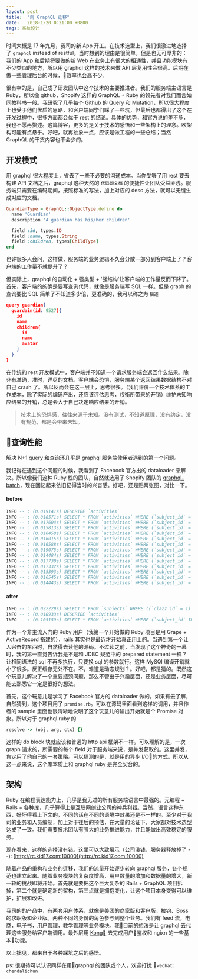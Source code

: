 ```yaml
---
layout: post
title:  "向 GraphQL 迁移"
date:   2018-1-20 0:21:00 +0800
tags: 系统设计 
---
```

时间大概是 17 年九月，我司的新 App 开工。在技术选型上，我们很激进地选择了 `graphql` instead of restful。当时想到的理由是很简单，但是也无可厚非的：我们的 App 和后期将要做的新 Web 在业务上有很大的相通性，并且功能模块有不少类似的地方，所以用 graphql 这样的技术来做 API 层复用性会很高。后期在做一些管理后台的时候，效率也会高不少。

很有幸的是，自己成了研发团队中这个技术的主要推进者。我们的服务端主语言是 Ruby，所以像 github，Shopify 这样的 GraphQL + Ruby 的领先者对我们而言如同教科书一般。我研究了几乎每个 Github 的 Query 和 Mutation，所以很大程度上也受于他们优质的思路，和客户端同学们踩了一些坑，但最后也都得出了这个在开发过程中，很多方面都会优于 rest 的结论。具体的优势，和官方说的差不多，我也不愿再赘述。这篇博客，更多的是关于技术的感悟和一些架构上的理念。吹架构可能有点悬乎。好吧，就再抽象一点，应该是做工程的一些总结；当然 GraphQL 的干货内容也不会少的。

## 开发模式
用 graphql 很大程度上，省去了一些不必要的沟通成本。当你受够了用 rest 要去构建 API 文档之后，graphql 这种天然的 ` 代码即文档 ` 的便捷性让团队受益匪浅。服务端只需要在编码期间，按照标准的写法，加上对应的 desc 方法，就可以无缝生成对应的文档。
```ruby
GuardianType = GraphQL::ObjectType.define do
  name 'Guardian'
  description 'A guardian has his/her children'

  field :id, types.ID
  field :name, types.String
  field :children, types[ChildType]
end
```
也许很多人会问，这样做，服务端的业务逻辑不久会分散一部分到客户端上了？客户端的工作量不就提升了？

但实际上，graphql 的自动化 + 强类型 + '强结构'让客户端的工作量反而下降了。首先，客户端的的确是要写查询代码，就像是服务端写 SQL 一样。但是 graph 的查询要比 SQL 简单了不知道多少倍，更准确的，我可以称之为 ` 描述 `

```json
query guardian{
  guardain(id: 9527){
    id
    name
    children{
      id
      name
      avatar
    }
  }
}
```
在传统的 rest 开发模式中，客户端并不知道一个请求服务端会返回什么结果。除非有准确，准时，详尽的文档。客户端会恐惧，服务端某个返回结果数据结构不对自己 crash 了。所以反而会在这一层上，思考很多。（我们评价一个技术体系的工作成本，除了实际的编码产出，还应该评估思考，权衡所带来的开销）维护未知响应结果的开销，总是会大于自己决定响应结果的开销。

> 技术上的恐惧感，往往来源于未知。没有测试，不知道原理，没有约定，没有规范，都是会带来未知。

## 查询性能
解决 N+1 query 和查询环几乎是 graphql 服务端使用者遇到的第一个问题。

我记得在遇到这个问题的时候，我看到了 Facebook 官方出的 dataloader 来解决。所以像我们这种 Ruby 栈的团队，自然就选用了 Shopify 团队的 [graphql-batch](https://github.com/razertory/graphql-batch)，现在回忆起来依旧记得当时的兴奋感。好吧，还是贴两张图，对比一下。

#### before
```sql
INFO -- : (0.019141s) DESCRIBE `activities`
INFO -- : (0.018571s) SELECT * FROM `activities` WHERE (`subject_id` = 26)
INFO -- : (0.017604s) SELECT * FROM `activities` WHERE (`subject_id` = 32)
INFO -- : (0.015813s) SELECT * FROM `activities` WHERE (`subject_id` = 25)
INFO -- : (0.016458s) SELECT * FROM `activities` WHERE (`subject_id` = 28)
INFO -- : (0.016015s) SELECT * FROM `activities` WHERE (`subject_id` = 29)
INFO -- : (0.016588s) SELECT * FROM `activities` WHERE (`subject_id` = 27)
INFO -- : (0.019075s) SELECT * FROM `activities` WHERE (`subject_id` = 33)
INFO -- : (0.014484s) SELECT * FROM `activities` WHERE (`subject_id` = 31)
INFO -- : (0.017730s) SELECT * FROM `activities` WHERE (`subject_id` = 35)
INFO -- : (0.017332s) SELECT * FROM `activities` WHERE (`subject_id` = 34)
INFO -- : (0.015393s) SELECT * FROM `activities` WHERE (`subject_id` = 36)
INFO -- : (0.016545s) SELECT * FROM `activities` WHERE (`subject_id` = 39)
INFO -- : (0.014443s) SELECT * FROM `activities` WHERE (`subject_id` = 40)
```
#### after
```sql
INFO -- : (0.022229s) SELECT * FROM `subjects` WHERE ((`clazz_id` = 1) AND (`grade_id` = 1)) ORDER BY `ordering`
INFO -- : (0.018933s) DESCRIBE `activities`
INFO -- : (0.105159s) SELECT * FROM `activities` WHERE (`subject_id` IN (26, 32, 25, 28, 29, 27, 33, 31, 35, 34, 36, 39, 40))
```

作为一个非主流入门的 Ruby 用户（我第一个开始做的 Ruby 项目是用 Grape + ActiveRecord 搭建的），rails 其实也是最近才开始真正用上的。当遇到第一个让人兴奋的东西时，自然得去读他的源码。不过读之前，当发现了这个神奇的一幕时，我的第一直觉告诉我是不是和 JDBC 规范中的 prepared statement 一样？让相同语法的 sql 不再多执行，只要换 sql 的参数就行。这样 MySQl 编译开销就小了很多。反正缓存无处不在。不，难道是动态规划？。好吧，都是猜的。既然这个玩意儿解决了一个重要瓶颈问题，那么不管出于兴趣层面，还是业务层面，尽可能去熟悉它一定是很好的想法。

首先，这个玩意儿是学习了 Facebook 官方的 dataloader 做的。如果有去了解，自然猜到，这个项目用了 `promise.rb`。可以在源码里面看到这样的调用，并且作者的 sample 里面也很清晰地说明了这个玩意儿的输出开始就是个 Promise 对象。所以对于 graphql ruby 的
```ruby
resolve -> (obj, arg, ctx) {}
```
这样的 do block 块就应该和普通的 http api 框架不一样。可以理解的是，一次 graph 请求的，所需要的每个 field 对于服务端来说，是并发获取的。这里并发，肯定用了他自己的一套策略。可以猜测的是，就是用的异步 I/O的方式。所以从这一点来说，这个库本质上和 graphql ruby 是完全契合的。

## 架构
Ruby 在编程表达能力上，几乎是我见过的所有服务端语言中最强的。元编程 + Rails + 各种库，几乎算得上是互联网创业公司的神兵利器。当然，语言这种东西，好坏得看上下文的，不同的话在不同的语境中效果还是不一样的。至少对于我司的业务和人员编制，加上对于往后的预估，在大量的论证下，大家都对技术选型达成了一致。我们需要技术团队有强大的业务推进能力，并且能做出高效稳定的服务。

现在看来，这样的选择没有错。这里可以大致展示（公司没钱，服务器释放掉了 --): [http://rc.kid17.com:10000](http://rc.kid17.com:10000)

随着产品的重构和业务的迁移，我们的流量开始逐步转向 graphql 服务，各个规范也建立起来。随着业务模块的复杂度增高，用户数量的增加和数据量的增大，新一轮的挑战即将开始。首先就是要把这个巨大复杂的 Rails + GraphQL 项目拆掉，第二个就是确定新的架构，第三点就是拥抱变化，让这个项目本身变得可以维护，扩展和改进。

我司的的产品中，有两套用户体系，就像是美团的商家版和客户版，拉钩、Boss 的求职版和企业版。两种不同的身份的角色参与到整个业务。我们有 feed 流，电商，电子书，用户管理，教学管理等业务模块。我目前的想法是让 graphql 去代理这些服务给客户端调用。最外层用 [Kong](https://github.com/Kong/kong) 去完成用户鉴权和 ngixn 的一些基本功能。


以上拙见，都来自于各种踩坑之后的感悟。

ps: 很期待可以认识同样在用graphql 的团队或个人，欢迎打扰 `wechat: chendalichun`
